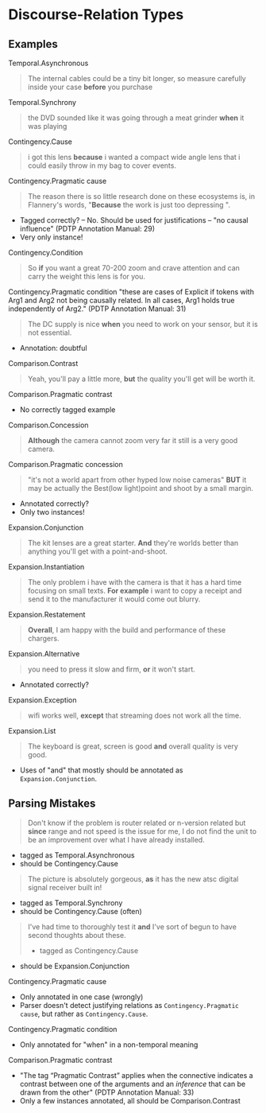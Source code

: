 # Discourse-Relation Types

## Examples

Temporal.Asynchronous
> The internal cables could be a tiny bit longer, so measure carefully inside your case **before** you purchase

Temporal.Synchrony
> the DVD sounded like it was going through a meat grinder **when** it was playing

Contingency.Cause
> i got this lens **because** i wanted a compact wide angle lens that i could easily throw in my bag to cover events.

Contingency.Pragmatic cause
> The reason there is so little research done on these ecosystems is, in Flannery's words, "**Because** the work is just too depressing ".
* Tagged correctly? – No. Should be used for justifications – "no causal influence" (PDTP Annotation Manual: 29)
* Very only instance!

Contingency.Condition
> So **if** you want a great 70-200 zoom and crave attention and can carry the weight this lens is for you.

Contingency.Pragmatic condition
"these are cases of Explicit if tokens with Arg1 and Arg2 not being causally related. In all cases, Arg1 holds true independently of Arg2." (PDTP Annotation Manual: 31)
> The DC supply is nice **when** you need to work on your sensor, but it is not essential.
* Annotation: doubtful

Comparison.Contrast
> Yeah, you'll pay a little more, **but** the quality you'll get will be worth it.

Comparison.Pragmatic contrast
* No correctly tagged example

Comparison.Concession
> **Although** the camera cannot zoom very far it still is a very good camera.

Comparison.Pragmatic concession
> "it's not a world apart from other hyped low noise cameras" **BUT** it may be actually the Best(low light)point and shoot by a small margin.
* Annotated correctly?
* Only two instances!

Expansion.Conjunction
> The kit lenses are a great starter. **And** they're worlds better than anything you'll get with a point-and-shoot.

Expansion.Instantiation
> The only problem i have with the camera is that it has a hard time focusing on small texts. **For example** i want to copy a receipt and send it to the manufacturer it would come out blurry.

Expansion.Restatement
> **Overall**, I am happy with the build and performance of these chargers.

Expansion.Alternative
> you need to press it slow and firm, **or** it won't start.
* Annotated correctly?

Expansion.Exception
> wifi works well, **except** that streaming does not work all the time.

Expansion.List
> The keyboard is great, screen is good **and** overall quality is very good.
* Uses of "and" that mostly should be annotated as `Expansion.Conjunction`.

## Parsing Mistakes

> Don't know if the problem is router related or n-version related but **since** range and not speed is the issue for me, I do not find the unit to be an improvement over what I have already installed.
* tagged as Temporal.Asynchronous
* should be Contingency.Cause

> The picture is absolutely gorgeous, **as** it has the new atsc digital signal receiver built in!
* tagged as Temporal.Synchrony
* should be Contingency.Cause (often)

> I've had time to thoroughly test it **and** I've sort of begun to have second thoughts about these.
> * tagged as Contingency.Cause
* should be Expansion.Conjunction

Contingency.Pragmatic cause
* Only annotated in one case (wrongly)
* Parser doesn't detect justifying relations as `Contingency.Pragmatic cause`, but rather as `Contingency.Cause`.

Contingency.Pragmatic condition
* Only annotated for "when" in a non-temporal meaning

Comparison.Pragmatic contrast
* "The tag “Pragmatic Contrast” applies when the connective indicates a contrast between one of the
arguments and an *inference* that can be drawn from the other" (PDTP Annotation Manual: 33)
* Only a few instances annotated, all should be Comparison.Contrast